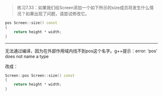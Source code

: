 > 练习7.33：如果我们给Screen添加一个如下所示的size成员将发生什么情况？如果出现了问题，请尝试修改它。

```c++
pos Screen::size() const
{
	return height * width;
}
```

---

无法通过编译，因为在外部作用域内找不到pos这个名字。g++提示：error: ‘pos’ does not name a type

改成：

```c++
Screen::pos Screen::size() const
{
	return height * width;
}
```
